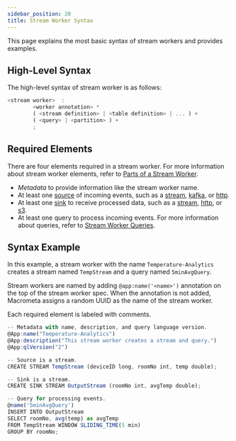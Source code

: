 ```yaml
---
sidebar_position: 20
title: Stream Worker Syntax
---
```


This page explains the most basic syntax of stream workers and provides examples.

## High-Level Syntax

The high-level syntax of stream worker is as follows:

```js
<stream worker>  :
        <worker annotation> *
        ( <stream definition> | <table definition> | ... ) +
        ( <query> | <partition> ) +
        ;
```

## Required Elements

There are four elements required in a stream worker. For more information about stream worker elements, refer to [Parts of a Stream Worker](parts-of-stream-worker).

- _Metadata_ to provide information like the stream worker name.
- At least one [source](../source/) of incoming events, such as a [stream](../source/source-types/stream-source), [kafka](../source/source-types/kafka), or [http](../source/source-types/http).
- At least one [sink](../sink/) to receive processed data, such as a [stream](../sink/sink-types/stream-sink), [http](../sink/sink-types/http), or [s3](../sink/sink-types/s3).
- At least one query to process incoming events. For more information about queries, refer to [Stream Worker Queries](query-guide/).

## Syntax Example

In this example, a stream worker with the name `Temperature-Analytics` creates a stream named `TempStream` and a query named `5minAvgQuery`.

Stream workers are named by adding `@app:name('<name>')` annotation on the top of the stream worker spec. When the annotation is not added, Macrometa assigns a random UUID as the name of the stream worker.

Each required element is labeled with comments.

```js
-- Metadata with name, description, and query language version.
@App:name("Temperature-Analytics")
@App:description("This stream worker creates a stream and query.")
@App:qlVersion("2")

-- Source is a stream.
CREATE STREAM TempStream (deviceID long, roomNo int, temp double);

-- Sink is a stream.
CREATE SINK STREAM OutputStream (roomNo int, avgTemp double);

-- Query for processing events.
@name('5minAvgQuery')
INSERT INTO OutputStream
SELECT roomNo, avg(temp) as avgTemp
FROM TempStream WINDOW SLIDING_TIME(5 min)
GROUP BY roomNo;
```
